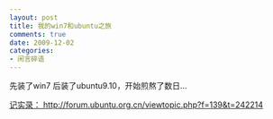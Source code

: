 ```yaml
---
layout: post
title: 我的win7和ubuntu之旅
comments: true
date: 2009-12-02
categories:
- 闲言碎语
---
```


<p>先装了win7 后装了ubuntu9.10，开始煎熬了数日...</p>
<p><!--more--></p>
<p><a title="煎熬" href="http://forum.ubuntu.org.cn/viewtopic.php?f=139&amp;t=242214" target="_self"> 记实录： http://forum.ubuntu.org.cn/viewtopic.php?f=139&amp;t=242214</a></p>				

